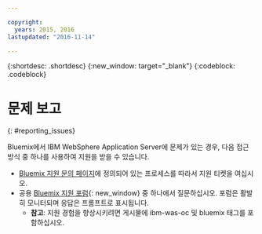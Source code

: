 ```yaml
---

copyright:
  years: 2015, 2016
lastupdated: "2016-11-14"

---
```


{:shortdesc: .shortdesc}
{:new_window: target="_blank"}
{:codeblock: .codeblock}

# 문제 보고
{: #reporting_issues}

Bluemix에서 IBM WebSphere Application Server에 문제가 있는 경우, 다음 접근 방식 중 하나를 사용하여 지원을 받을 수 있습니다.

* [Bluemix 지원 문의 페이지](/docs/support/index.html#contacting-support)에 정의되어 있는 프로세스를 따라서 지원 티켓을 여십시오.
* 공용 [Bluemix 지원 포럼](https://developer.ibm.com/bluemix/support/){: new_window} 중 하나에서 질문하십시오. 포럼은 활발히 모니터되며 응답은
프롬프트로 표시됩니다. 
  * **참고**: 지원 경험을 향상시키려면 게시물에 ibm-was-oc 및 bluemix 태그를 포함하십시오. 
